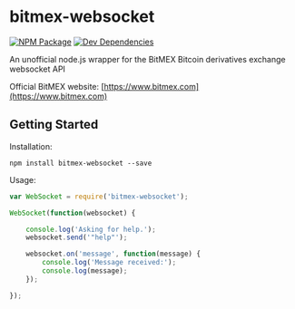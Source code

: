 # bitmex-websocket

[![NPM Package](https://img.shields.io/npm/v/bitmex-websocket.svg?style=flat-square)](https://www.npmjs.org/package/bitmex-websocket)
[![Dev Dependencies](https://img.shields.io/david/thofmann/bitmex-websocket.svg?style=flat-square)](https://www.npmjs.org/package/bitmex-websocket)

An unofficial node.js wrapper for the BitMEX Bitcoin derivatives exchange websocket API

Official BitMEX website: [https://www.bitmex.com](https://www.bitmex.com)

## Getting Started

Installation:

```
npm install bitmex-websocket --save
```

Usage:

```javascript
var WebSocket = require('bitmex-websocket');

WebSocket(function(websocket) {

    console.log('Asking for help.');
    websocket.send('"help"');

    websocket.on('message', function(message) {
        console.log('Message received:');
        console.log(message);
    });

});
```
